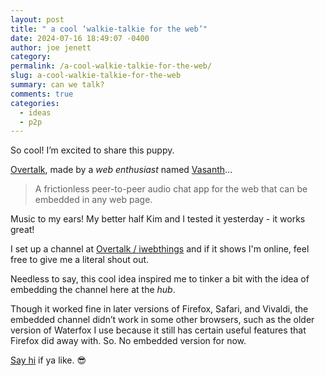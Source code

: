 ```yaml
---
layout: post
title: " a cool ‘walkie-talkie for the web’"
date: 2024-07-16 18:49:07 -0400
author: joe jenett
category: 
permalink: /a-cool-walkie-talkie-for-the-web/
slug: a-cool-walkie-talkie-for-the-web
summary: can we talk?
comments: true
categories:
  - ideas
  - p2p
---
```

So cool! I’m excited to share this puppy.

<a title="Overtalk / A free walkie-talkie for the web." href="https://overtalk.io/">Overtalk</a>, made by a <em>web enthusiast</em> named <a title="Vasanth.V" href="https://vasanthv.github.io/">Vasanth</a>...

<blockquote>
<p>
A frictionless peer-to-peer audio chat app for the web that can be embedded in any web page.
</p>
</blockquote>

Music to my ears! My better half Kim and I tested it yesterday - it works great! 

I set up a channel at <a title="Overtalk / iwebthings" href="https://overtalk.io/iwebthings">Overtalk / iwebthings</a> and if it shows I'm online, feel free to give me a literal shout out.

Needless to say, this cool idea inspired me to tinker a bit with the idea of embedding the channel here at the <em>hub</em>.  

Though it worked fine in later versions of Firefox, Safari, and Vivaldi, the embedded channel didn’t work in some other browsers, such as the older version of Waterfox I use because it still has certain useful features that Firefox did away with. So. No embedded version for now.

<a href="https://overtalk.io/iwebthings">Say hi</a> if ya like. 😎
<a href="https://brid.gy/publish/mastodon"></a>
<a href="https://brid.gy/publish/mastodon"></a>